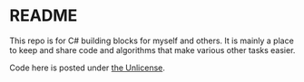 # README

This repo is for C# building blocks for myself and others.
It is mainly a place to keep and share code and algorithms that make various other tasks easier.

Code here is posted under [the Unlicense](https://unlicense.org/).
